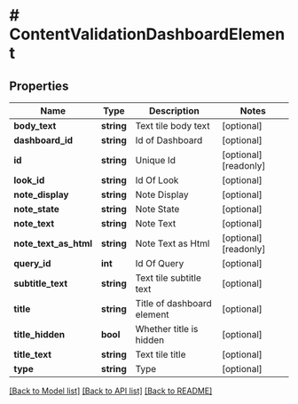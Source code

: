 # # ContentValidationDashboardElement

## Properties

Name | Type | Description | Notes
------------ | ------------- | ------------- | -------------
**body_text** | **string** | Text tile body text | [optional]
**dashboard_id** | **string** | Id of Dashboard | [optional]
**id** | **string** | Unique Id | [optional] [readonly]
**look_id** | **string** | Id Of Look | [optional]
**note_display** | **string** | Note Display | [optional]
**note_state** | **string** | Note State | [optional]
**note_text** | **string** | Note Text | [optional]
**note_text_as_html** | **string** | Note Text as Html | [optional] [readonly]
**query_id** | **int** | Id Of Query | [optional]
**subtitle_text** | **string** | Text tile subtitle text | [optional]
**title** | **string** | Title of dashboard element | [optional]
**title_hidden** | **bool** | Whether title is hidden | [optional]
**title_text** | **string** | Text tile title | [optional]
**type** | **string** | Type | [optional]

[[Back to Model list]](../../README.md#models) [[Back to API list]](../../README.md#endpoints) [[Back to README]](../../README.md)
